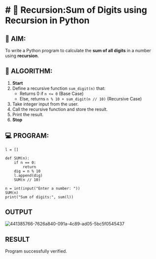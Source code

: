 # # 🔁 Recursion:Sum of Digits using Recursion in Python

## 🎯 AIM:
To write a Python program to calculate the **sum of all digits** in a number using **recursion**.

## 🧠 ALGORITHM:

1. **Start**
2. Define a recursive function `sum_digit(n)` that:
   - Returns 0 if `n <= 0` (Base Case)
   - Else, returns `n % 10 + sum_digit(n // 10)` (Recursive Case)
3. Take integer input from the user.
4. Call the recursive function and store the result.
5. Print the result.
6. **Stop**

## 💻 PROGRAM:
```
l = []

def SUM(n):
    if n == 0:
        return
    dig = n % 10
    l.append(dig)
    SUM(n // 10)

n = int(input("Enter a number: "))
SUM(n)
print("Sum of digits:", sum(l))
```
## OUTPUT
![441385766-7626a840-091a-4c89-ad05-5bc5f0545437](https://github.com/user-attachments/assets/9291c90d-3a14-4b29-b582-e006710ca96e)
## RESULT
Program successfully verified.
